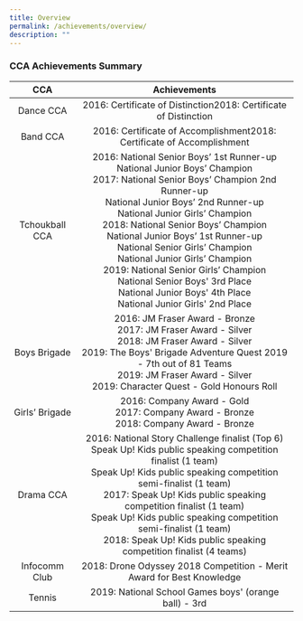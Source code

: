 ```yaml
---
title: Overview
permalink: /achievements/overview/
description: ""
---
```

### CCA Achievements Summary

| CCA | Achievements |
|:---:|:---:|
| Dance CCA | 2016: Certificate of Distinction2018: Certificate of Distinction |
| Band CCA | 2016: Certificate of Accomplishment2018: Certificate of Accomplishment |
| Tchoukball CCA  | 2016: National Senior Boys’ 1st Runner-up <br>         National Junior Boys’ Champion<br>2017: National Senior Boys’ Champion 2nd Runner-up <br>         National Junior Boys’ 2nd Runner-up <br>         National Junior Girls’ Champion <br>2018: National Senior Boys’ Champion<br>         National Junior Boys’ 1st Runner-up <br>         National Senior Girls’ Champion<br>         National Junior Girls’ Champion<br>2019: National Senior Girls’ Champion<br>         National Senior Boys' 3rd Place<br>         National Junior Boys' 4th Place<br>         National Junior Girls' 2nd Place |
| Boys Brigade | 2016: JM Fraser Award - Bronze <br>2017: JM Fraser Award - Silver<br>2018: JM Fraser Award - Silver<br>2019: The Boys' Brigade Adventure Quest 2019 - 7th out of 81 Teams <br>2019: JM Fraser Award - Silver<br>2019: Character Quest - Gold Honours Roll |
| Girls’ Brigade | 2016: Company Award - Gold <br>2017: Company Award - Bronze<br>2018: Company Award - Bronze |
|  Drama CCA | 2016: National Story Challenge finalist (Top 6) <br>         Speak Up! Kids public speaking competition finalist (1 team) <br>         Speak Up! Kids public speaking competition semi-finalist (1 team) <br>2017: Speak Up! Kids public speaking competition finalist (1 team) <br>         Speak Up! Kids public speaking competition semi-finalist (1 team)<br>2018: Speak Up! Kids public speaking competition finalist (4 teams) |
| Infocomm Club | 2018: Drone Odyssey 2018 Competition - Merit Award for Best Knowledge  |
| Tennis | 2019: National School Games boys' (orange ball) - 3rd  |